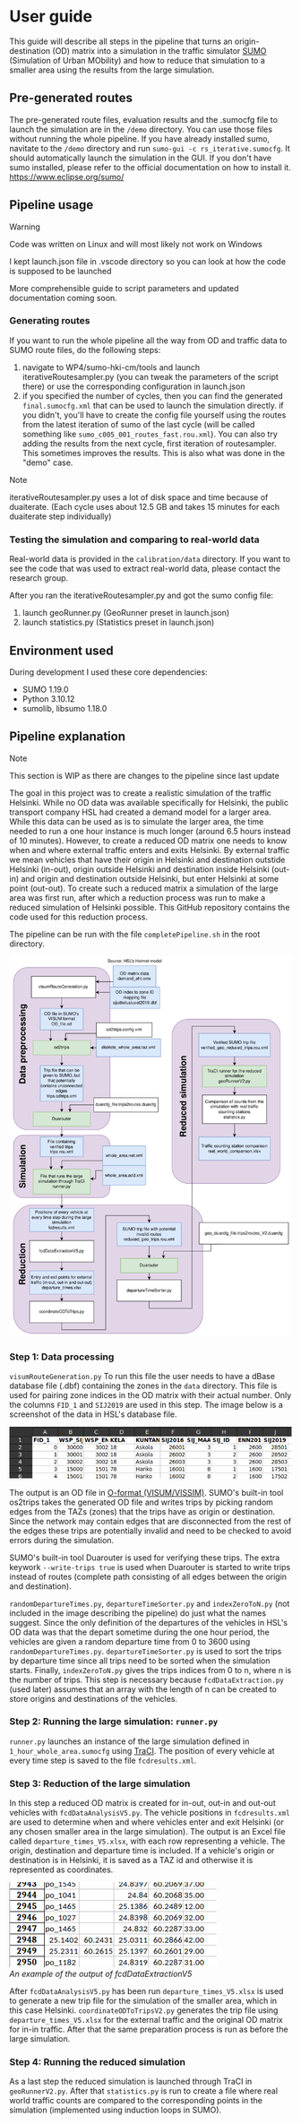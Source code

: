 # User guide
This guide will describe all steps in the pipeline that turns an origin-destination (OD) matrix into a simulation in the traffic simulator [SUMO](https://www.eclipse.org/sumo/) (Simulation of Urban MObility) and how to reduce that simulation to a smaller area using the results from the large simulation.

## Pre-generated routes
The pre-generated route files, evaluation results and the .sumocfg file to launch the simulation are in the `/demo` directory. You can use those files without running the whole pipeline. If you have already installed sumo, navitate to the `/demo` directory and run `sumo-gui -c rs_iterative.sumocfg`. It should automatically launch the simulation in the GUI. If you don't have sumo installed, please refer to the official documentation on how to install it. https://www.eclipse.org/sumo/

## Pipeline usage
> [!WARNING]  
> Code was written on Linux and will most likely not work on Windows

I kept launch.json file in .vscode directory so you can look at how the code is supposed to be launched

More comprehensible guide to script parameters and updated documentation coming soon.

### Generating routes
If you want to run the whole pipeline all the way from OD and traffic data to SUMO route files, do the following steps:
1. navigate to WP4/sumo-hki-cm/tools and launch iterativeRoutesampler.py (you can tweak the parameters of the script there) or use the corresponding configuration in launch.json
2. if you specified the number of cycles, then you can find the generated `final.sumocfg.xml` that can be used to launch the simulation directly. if you didn't, you'll have to create the config file yourself using the routes from the latest iteration of sumo of the last cycle (will be called something like `sumo_c005_001_routes_fast.rou.xml`). You can also try adding the results from the next cycle, first iteration of routesampler. This sometimes improves the results. This is also what was done in the "demo" case.

> [!NOTE]  
> iterativeRoutesampler.py uses a lot of disk space and time because of duaiterate. (Each cycle uses about 12.5 GB and takes 15 minutes for each duaiterate step individually)

### Testing the simulation and comparing to real-world data
Real-world data is provided in the `calibration/data` directory. If you want to see the code that was used to extract real-world data, please contact the research group.

After you ran the iterativeRoutesampler.py and got the sumo config file:
1. launch geoRunner.py (GeoRunner preset in launch.json)
2. launch statistics.py (Statistics preset in launch.json) 


## Environment used

During development I used these core dependencies:

* SUMO 1.19.0
* Python 3.10.12
* sumolib, libsumo 1.18.0


## Pipeline explanation

> [!NOTE]  
> This section is WIP as there are changes to the pipeline since last update

The goal in this project was to create a realistic simulation of the traffic Helsinki. While no OD data was available specifically for Helsinki, the public transport company HSL had created a demand model for a larger area. While this data can be used as is to simulate the larger area, the time needed to run a one hour instance is much longer (around 6.5 hours instead of 10 minutes). However, to create a reduced OD matrix one needs to know when and where external traffic enters and exits Helsinki. By external traffic we mean vehicles that have their origin in Helsinki and destination outstide Helsinki (in-out), origin outside Helsinki and destination inside Helsinki (out-in) and origin and destination outside Helsinki, but enter Helsinki at some point (out-out). To create such a reduced matrix a simulation of the large area was first run, after which a reduction process was run to make a reduced simulation of Helsinki possible. This GitHub repository contains the code used for this reduction process.

The pipeline can be run with the file `completePipeline.sh` in the root directory.

<img src="media/pipeline.png" alt= “” width="900" height="value">

### Step 1: Data processing 

`visumRouteGeneration.py`
To run this file the user needs to have a dBase database file (.dbf) containing the zones in the `data` directory. This file is used for pairing zone indices in the OD matrix with their actual number. Only the columns `FID_1` and `SIJ2019` are used in this step. The image below is a screenshot of the data in HSL's database file.

![DBF file](media/dbf_file.png)

The output is an OD file in [O-format (VISUM/VISSIM)](https://sumo.dlr.de/docs/Demand/Importing_O/D_Matrices.html#the_o-format_visumvissim). SUMO's built-in tool  os2trips takes the generated OD file and writes trips by picking random edges from the TAZs (zones) that the trips have as origin or destination. Since the network may contain edges that are disconnected from the rest of the edges these trips are potentially invalid and need to be checked to avoid errors during the simulation.

SUMO's built-in tool Duarouter is used for verifying these trips. The extra keywork `--write-trips true` is used when Duarouter is started to write trips instead of routes (complete path consisting of all edges between the origin and destination).

`randomDepartureTimes.py`, `departureTimeSorter.py` and `indexZeroToN.py` (not included in the image describing the pipeline) do just what the names suggest. Since the only definition of the departures of the vehicles in HSL's OD data was that the depart sometime during the one hour period, the vehicles are given a random departure time from 0 to 3600 using `randomDepartureTimes.py`. `departureTimeSorter.py` is used to sort the trips by departure time since all trips need to be sorted when the simulation starts. Finally, `indexZeroToN.py` gives the trips indices from 0 to n, where n is the number of trips. This step is necessary because `fcdDataExtraction.py` (used later) assumes that an array with the length of n can be created to store origins and destinations of the vehicles.

### Step 2: Running the large simulation: `runner.py`
`runner.py` launches an instance of the large simulation defined in `1_hour_whole_area.sumocfg` using [TraCI](https://sumo.dlr.de/docs/TraCI.html). The position of every vehicle at every time step is saved to the file `fcdresults.xml`.

### Step 3: Reduction of the large simulation
In this step a reduced OD matrix is created for in-out, out-in and out-out vehicles with `fcdDataAnalysisV5.py`. The vehicle positions in `fcdresults.xml` are used to determine when and where vehicles enter and exit Helsinki (or any chosen smaller area in the large simulation). The output is an Excel file called `departure_times_V5.xlsx`, with each row representing a vehicle. The origin, destination and departure time is included. If a vehicle's origin or destination is in Helsinki, it is saved as a TAZ id and otherwise it is represented as coordinates.

![departure_times_V5.xlsx example](media/departure_times_V5_example.png)\
*An example of the output of fcdDataExtractionV5*

After `fcdDataAnalysisV5.py` has been run `departure_times_V5.xlsx` is used to generate a new trip file for the simulation of the smaller area, which in this case Helsinki. `coordinateODToTripsV2.py` generates the trip file using `departure_times_V5.xlsx` for the external traffic and the original OD matrix for in-in traffic. After that the same preparation process is run as before the large simulation.

### Step 4: Running the reduced simulation
As a last step the reduced simulation is launched through TraCI in `geoRunnerV2.py`. After that `statistics.py` is run to create a file where real world traffic counts are compared to the corresponding points in the simulation (implemented using induction loops in SUMO).

<!-- ## Changes that could improve the project
Rename the output file in `visumRouteGeneration.py` to "SUMO_OD_file.od". -->

